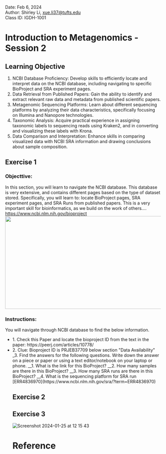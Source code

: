 Date: Feb 6, 2024   
Author: Shirley Li, xue.li37@tufts.edu     
Class ID: IGDH-1001      
# Introduction to Metagenomics - Session 2
## Learning Objective
1.	NCBI Database Proficiency: Develop skills to efficiently locate and interpret data on the NCBI database, including navigating to specific BioProject and SRA experiment pages.
2.	Data Retrieval from Published Papers: Gain the ability to identify and extract relevant raw data and metadata from published scientific papers.
3.	Metagenomic Sequencing Platforms: Learn about different sequencing platforms by analyzing their data characteristics, specifically focusing on Illumina and Nanopore technologies.
4.	Taxonomic Analysis: Acquire practical experience in assigning taxonomic labels to sequencing reads using Kraken2, and in converting and visualizing these labels with Krona.
5.	Data Comparison and Interpretation: Enhance skills in comparing visualized data with NCBI SRA information and drawing conclusions about sample composition.

## Exercise 1
### Objecttive: 
In this section, you will learn to navigate the NCBI database. This database is very extensive, and contains different pages based on the type of dataset stored. Specifically, you will learn to: locate BioProject pages, SRA experiment pages, and SRA Runs from published papers.
This is a very important skill for bioinformatics, as we build on the work of others....        
https://www.ncbi.nlm.nih.gov/bioproject  
<img src="https://github.com/shirleyxueli41/Tufts_workshops/assets/88347911/32383594-b895-4f0b-9107-882313c69304" width="900" height="300">    
### Instructions:
You will navigate through NCBI database to find the below information. 
<ul>
  <li>1. Check this Paper and locate the bioproject ID from the text in the paper: 
https://peerj.com/articles/10778/ 

  <li>2. Clue: Bioproject ID is PRJEB37709 below section "Data Availability"      
_3. Find the answers for the following questions. Write down the answer on a piece or paper or using a text editor/notebook on your laptop or phone.
__1. What is the link for this BioProject?
__2. How many samples are there in this BioProject?
__3. How many SRA runs are there in this BioProject?
__4. What is the sequencing platform for SRA run [ERR4836970](https://www.ncbi.nlm.nih.gov/sra/?term=ERR4836970)



## Exercise 2

## Exercise 3

![Screenshot 2024-01-25 at 12 15 43](https://github.com/shirleyxueli41/Tufts_workshops/assets/88347911/2f08cced-598b-45a0-a363-b421bdc9a4d3)

# Reference
